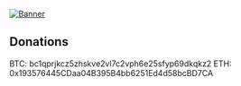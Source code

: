 [![Banner](https://playcap.app/banner.png)](https://playcap.app/)

## Donations
BTC: bc1qprjkcz5zhskve2vl7c2vph6e25sfyp69dkqkz2
ETH: 0x193576445CDaa04B395B4bb6251Ed4d58bcBD7CA 
